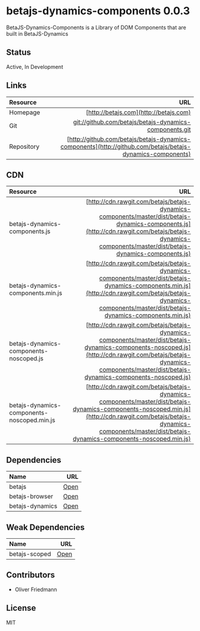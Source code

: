 # betajs-dynamics-components 0.0.3

BetaJS-Dynamics-Components is a Library of DOM Components that are built in BetaJS-Dynamics


## Status
Active, In Development


## Links
| Resource   | URL |
| :--------- | --: |
| Homepage   | [http://betajs.com](http://betajs.com) |
| Git        | [git://github.com/betajs/betajs-dynamics-components.git](git://github.com/betajs/betajs-dynamics-components.git) |
| Repository | [http://github.com/betajs/betajs-dynamics-components](http://github.com/betajs/betajs-dynamics-components) |



## CDN
| Resource | URL |
| :----- | -------: |
| betajs-dynamics-components.js | [http://cdn.rawgit.com/betajs/betajs-dynamics-components/master/dist/betajs-dynamics-components.js](http://cdn.rawgit.com/betajs/betajs-dynamics-components/master/dist/betajs-dynamics-components.js) |
| betajs-dynamics-components.min.js | [http://cdn.rawgit.com/betajs/betajs-dynamics-components/master/dist/betajs-dynamics-components.min.js](http://cdn.rawgit.com/betajs/betajs-dynamics-components/master/dist/betajs-dynamics-components.min.js) |
| betajs-dynamics-components-noscoped.js | [http://cdn.rawgit.com/betajs/betajs-dynamics-components/master/dist/betajs-dynamics-components-noscoped.js](http://cdn.rawgit.com/betajs/betajs-dynamics-components/master/dist/betajs-dynamics-components-noscoped.js) |
| betajs-dynamics-components-noscoped.min.js | [http://cdn.rawgit.com/betajs/betajs-dynamics-components/master/dist/betajs-dynamics-components-noscoped.min.js](http://cdn.rawgit.com/betajs/betajs-dynamics-components/master/dist/betajs-dynamics-components-noscoped.min.js) |



## Dependencies
| Name | URL |
| :----- | -------: |
| betajs | [Open](https://github.com/betajs/betajs) |
| betajs-browser | [Open](https://github.com/betajs/betajs-browser) |
| betajs-dynamics | [Open](https://github.com/betajs/betajs-dyanmics) |


## Weak Dependencies
| Name | URL |
| :----- | -------: |
| betajs-scoped | [Open](https://github.com/betajs/betajs-scoped) |


## Contributors

- Oliver Friedmann


## License

MIT


